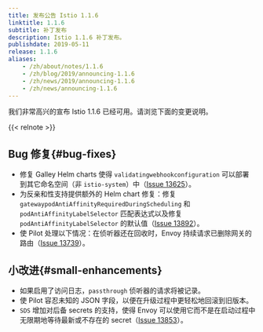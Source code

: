 ```yaml
---
title: 发布公告 Istio 1.1.6
linktitle: 1.1.6
subtitle: 补丁发布
description: Istio 1.1.6 补丁发布。
publishdate: 2019-05-11
release: 1.1.6
aliases:
    - /zh/about/notes/1.1.6
    - /zh/blog/2019/announcing-1.1.6
    - /zh/news/2019/announcing-1.1.6
    - /zh/news/announcing-1.1.6
---
```


我们非常高兴的宣布 Istio 1.1.6 已经可用。请浏览下面的变更说明。

{{< relnote >}}

## Bug 修复{#bug-fixes}

- 修复 Galley Helm charts 使得 `validatingwebhookconfiguration` 可以部署到其它命名空间（非 `istio-system`）中（[Issue 13625](https://github.com/istio/istio/issues/13625)）。
- 为反亲和性支持提供额外的 Helm chart 修复：修复 `gatewaypodAntiAffinityRequiredDuringScheduling` 和 `podAntiAffinityLabelSelector` 匹配表达式以及修复 `podAntiAffinityLabelSelector` 的默认值（[Issue 13892](https://github.com/istio/istio/issues/13892)）。
- 使 Pilot 处理以下情况：在侦听器还在回收时，Envoy 持续请求已删除网关的路由（[Issue 13739](https://github.com/istio/istio/issues/13739)）。

## 小改进{#small-enhancements}

- 如果启用了访问日志，`passthrough` 侦听器的请求将被记录。
- 使 Pilot 容忍未知的 JSON 字段，以便在升级过程中更轻松地回滚到旧版本。
- `SDS` 增加对后备 secrets 的支持，使得 Envoy 可以使用它而不是在启动过程中无限期地等待最新或不存在的 secret（[Issue 13853](https://github.com/istio/istio/issues/13853)）。

